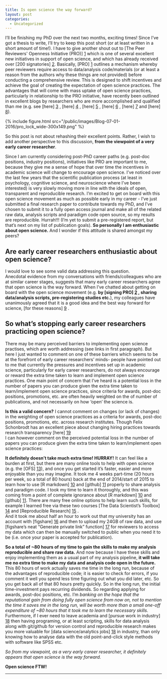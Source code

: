 ```yaml
---
title: Is open science the way forward?
layout: post
categories:
  - Uncategorized
---
```

I’ll be finishing my PhD over the next two months, exciting times! 
Since I’ve got a thesis to write, I’ll try to keep this post short (or at least written in a short amount of time!). 
I have to give another shout out to [The Peer Reviewers' Openness Initiative (PRO)] [1] 
which is one of several excellent new initiatives in support of open science, and which has already received over [200 signatories] [2].
Basically, [PRO] [1] outlines a mechanism whereby peer reviewers require access to data/analysis code/materials (or at least a reason from the authors why these things are not provided) before conducting a comprehensive review. This is designed to shift incentives and achieve the goal of creating the expectation of open science practices. 
The advantages that will come with mass uptake of open science practices, particularly in relationship to the PRO initiative, 
have recently been outlined in excellent blogs by researchers who are more accomplished and qualified than me (e.g. see [here] [3] , [here] [4] , [here] [5] , [here] [6] , [here] [7] and [here] [8]). 

{% include figure.html src="/public/images/Blog-07-01-2016/pro_lock_wide-300x149.png" %}

So this post is not about rehashing their excellent points. Rather, I wish to add another perspective to this discussion, **from the viewpoint of a very early career researcher**.  

Since I am currently considering post-PhD career paths (e.g. post-doc positions, industry positions), initiatives like PRO are important to me, because they give me a sense of hope that over time the incentives in academic science will change to encourage open science.   I’ve noticed over the last few years that the scientific publication process (at least in psychology, cognitive science, and neuroscience where I’ve been interested) is very slowly moving more in line with the ideals of open, transparent and reproducible research. I’m excited to get on board with this open science movement as much as possible early in my career - I’ve just submitted a final research paper to contribute towards my PhD, and I’ve chosen to submit it to a fully open access journal and make all of the related raw data, analysis scripts and paradigm code open source, so my results are reproducible. 
Hurrah!!! (I’m yet to submit a pre-registered report, but that’s next on my list of publication goals). 
**So personally I am enthusiastic about open science.** And I wonder if this attitude is shared amongst my peers?


## Are early career researchers enthusiastic about open science? 
I would love to see some valid data addressing this question.  
Anecdotal evidence from my conversations with friends/colleagues who are at similar career stages, 
suggests that many early career researchers agree that open science is the way forward. 
When I’ve chatted about getting on board with the open science movement (e.g. **by [signing PRO] [2] , sharing data/analysis scripts, pre-registering studies etc.**), 
my colleagues have unanimously agreed that it is a good idea and the best way forward for science, [for these reasons] [9] .


## So what’s stopping early career researchers practicing open science?
There may be many perceived barriers to implementing open science practises, which are worth addressing (see links in first paragraph). 
But here I just wanted to comment on one of these barriers which seems to be at the forefront of early career researchers’ minds- people have pointed out to me that currently the pressures and incentives set up in academic science, particularly for early career researchers, do not always encourage or reward the extra time taken to learn and implement open science practices. One main point of concern that I’ve heard is a potential loss in the number of papers you can produce given the extra time taken to learn/implement open science practices, since criteria for awards, post-doc positions, promotions, etc. are often heavily weighted on the of number of publications, and not necessarily on how ‘open’ the science is. 

**Is this a valid concern?** I cannot comment on changes (or lack of changes) in the weighting of open science practices as a criteria for awards, post-doc positions, promotions, etc. across research institutes. 
Though Felix Schonbrodt has an excellent piece about changing hiring practices towards research transparency [here] [19]   
I can however comment on the perceived potential loss in the number of papers you can produce given the extra time taken to learn/implement open science practices:

**It definitely doesn’t take much extra time! HURRAY!** It can feel like a burden at first, but there are many online tools to help with open science 
(e.g. the [OFS] [13]), and once you get started it’s faster, easier and more enjoyable than you may imagine. 
It took me 4 weeks part-time (20 hours per week, so a total of 80 hours) back at the end of 2014/start of 2015 to learn how to use 
[R markdown] [10] and [github] [11] properly to share analysis and paradigm code. I took my time to learn it thoroughly, and this was coming from a point of complete ignorance about 
[R markdown] [10] and [github] [11]. There are many free online options to help learn such skills, for example I learned free via these two courses [The Data Scientist’s Toolbox] [14] and [Reproducible Research] [15] .  
And it took me about half an hour to work out that my university has an account with [figshare] [16] and then to upload my 24GB of raw data, and use [figshare’s neat “Generate private link” function] [17] for reviewers to access my data which can then be manually switched to public when you need it to be (i.e. once your paper is accepted for publication). 

**So a total of ~80 hours of my time to gain the skills to make my analysis reproducible and share raw data.** 
And now because I have these skills and enjoy implementing them as a usual part of my analysis pipeline, 
**it will take me no extra time to make my data and analysis code open in the future.** This 80 hours of work actually saves me time in the long run, because of the advantages of reproducible code; it is easier to check for errors, if you comment it well you spend less time figuring out what you did later, etc. So you get back all of that 80 hours pretty quickly. So in the long run, the initial time-investment pays recurring dividends. 
So regarding applying for awards, post-doc positions, etc. I’m *banking on the hope that the reputational gain from doing fully open science from now on, not to mention the time it saves me in the long run, 
will be worth more than a small one-off expenditure of ~80 hours that it took me to learn the necessary skills.*  
Furthermore, if I ever need to leave academia and [pursue work in industry] [18] then having programing, or at least scripting, skills for data analysis along with git/github for version control and reproducible research makes you more valuable for [data science/analytics jobs] [18] in industry, than only knowing how to analyse data with the old point-and-click style methods with software like SPSS etc. 

*So from my viewpoint, as a very early career researcher, it definitely appears that open science is the way forward.*

**Open science FTW!**

---


[1]: https://opennessinitiative.org/
[2]: https://opennessinitiative.org/signatories/
[3]: http://mindhacks.com/2015/12/19/the-peer-reviewers-openness-initiative/
[4]: https://candicemorey.org/?p=51
[5]: http://rolfzwaan.blogspot.nl/2015/12/stepping-in-as-reviewers.html
[6]: http://daniellakens.blogspot.co.uk/2015/12/can-you-explain-why-you-did-not-share.html?m=1
[7]: http://www.nicebread.de/putting-the-i-in-open-science-how-you-can-change-the-face-of-science/
[8]: http://blogs.biomedcentral.com/bmcseriesblog/2012/11/20/supporting-a-new-way-to-peer-review/
[9]: http://whyopenresearch.org/
[10]: http://rmarkdown.rstudio.com/
[11]: https://github.com/
[12]: https://www.coursera.org/learn/data-scientists-tools
[13]: https://osf.io/
[14]: https://www.coursera.org/course/datascitoolbox
[15]: https://www.coursera.org/learn/reproducible-research
[16]: http://figshare.com/
[17]: https://figshare.com/blog/figshare_new_features_Get_DOI_or_private_sharing_link/135
[18]: https://www.thedataincubator.com/
[19]: http://www.nicebread.de/open-science-hiring-practices/